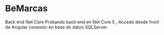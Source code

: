 # BeMarcas
 Back end Net Core
Probando back end en Net Core 5 , Accedo desde front de Angular conexión en base de datos SQLServer
